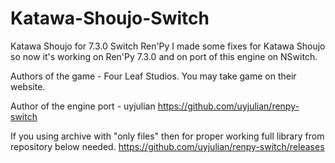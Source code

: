 # Katawa-Shoujo-Switch
Katawa Shoujo for 7.3.0 Switch Ren'Py
I made some fixes for Katawa Shoujo so now it's working on Ren'Py 7.3.0 and on port of this engine on NSwitch.

Authors of the game - Four Leaf Studios. You may take game on their website.

Author of the engine port - uyjulian https://github.com/uyjulian/renpy-switch


If you using archive with "only files" then for proper working full library from repository below needed.
https://github.com/uyjulian/renpy-switch/releases
